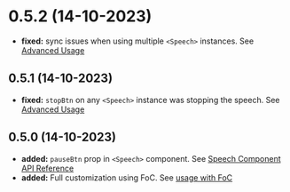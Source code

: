 # 0.5.2 (14-10-2023)
- **fixed:** sync issues when using multiple `<Speech>` instances. See [Advanced Usage](https://www.npmjs.com/package/react-text-to-speech#advanced-usage)
## 0.5.1 (14-10-2023)
- **fixed:** `stopBtn` on any `<Speech>` instance was stopping the speech. See [Advanced Usage](https://www.npmjs.com/package/react-text-to-speech#advanced-usage)
## 0.5.0 (14-10-2023)
- **added:** `pauseBtn` prop in `<Speech>` component. See [Speech Component API Reference](https://www.npmjs.com/package/react-text-to-speech#speech-component-api-reference)
- **added:** Full customization using FoC. See [usage with FoC](https://www.npmjs.com/package/react-text-to-speech#full-customization)